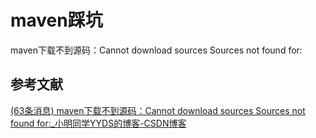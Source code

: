 # maven踩坑

maven下载不到源码：Cannot download sources Sources not found for:

## 参考文献

[(63条消息) maven下载不到源码：Cannot download sources Sources not found for:_小明同学YYDS的博客-CSDN博客](https://blog.csdn.net/maoyuanming0806/article/details/120079191)